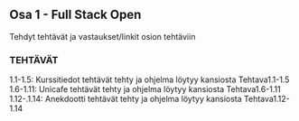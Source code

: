 ## Osa 1 - Full Stack Open
Tehdyt tehtävät ja vastaukset/linkit osion tehtäviin

### TEHTÄVÄT
1.1-1.5: Kurssitiedot tehtävät tehty ja ohjelma löytyy kansiosta Tehtava1.1-1.5  
1.6-1.11:  Unicafe tehtävät tehty ja ohjelma löytyy kansiosta Tehtava1.6-1.11  
1.12-.1.14: Anekdootti tehtävät tehty ja ohjelma löytyy kansiosta Tehtava1.12-1.14  

